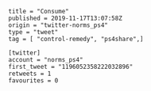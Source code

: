 ```
title = "Consume"
published = 2019-11-17T13:07:58Z
origin = "twitter-norms_ps4"
type = "tweet"
tag = [ "control-remedy", "ps4share",]

[twitter]
account = "norms_ps4"
first_tweet = "1196052358222032896"
retweets = 1
favourites = 0
```

<p class='image'><img src='https://mnf.m17s.net/2019/11/17/EJk7R0SXkAIj3E_.jpg' alt=''></p>

